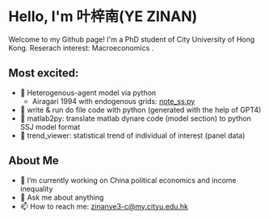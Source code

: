 # Hello, I'm 叶梓南(YE ZINAN)

Welcome to my Github page! I'm a PhD student of City University of Hong Kong. Reserach interest: Macroeconomics .

## Most excited:
- 🌱 Heterogenous-agent model via python
  -   Airagari 1994 with endogenous grids: [note_ss.py](https://github.com/YE-ZINAN/YE-ZINAN.github.io/blob/main/Heterogenous-agent%20model%20via%20Python/note_ss.py)
- 🌱 write & run do file code with python (generated with the help of GPT4)
- 🌱 matlab2py: translate matlab dynare code (model section) to python SSJ model format
- 🌱 trend_viewer: statistical trend of individual of interest (panel data)
## About Me

- 🔭 I’m currently working on China political economics and income inequality
- 💬 Ask me about anything
- 📫 How to reach me: zinanye3-c@my.cityu.edu.hk

